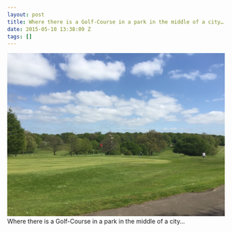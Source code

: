 ```yaml
---
layout: post
title: Where there is a Golf-Course in a park in the middle of a city…
date: 2015-05-10 13:38:09 Z
tags: []
---
```

![](/media/2015/05/118606393777.jpg)
Where there is a Golf-Course in a park in the middle of a city…
